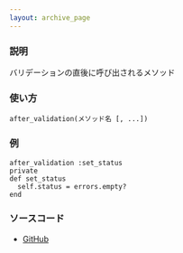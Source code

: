 ```yaml
---
layout: archive_page
---
```

### 説明
バリデーションの直後に呼び出されるメソッド

### 使い方
    after_validation(メソッド名 [, ...])

### 例
    after_validation :set_status
    private
    def set_status
      self.status = errors.empty?
    end

### ソースコード
* [GitHub](https://github.com/rails/rails/blob/ac30e389ecfa0e26e3d44c1eda8488ddf63b3ecc/activemodel/lib/active_model/validations/callbacks.rb#L97)
